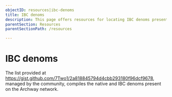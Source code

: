 ```yaml
---
objectID: resources|ibc-denoms
title: IBC denoms
description: This page offers resources for locating IBC denoms present on the Archway network.
parentSection: Resources
parentSectionPath: /resources

---
```


# IBC denoms

The list provided at https://gist.github.com/7Two1/2a818845794d4cbb293180f96dcf9678, managed by the community, compiles the native and IBC denoms present on the Archway network.

